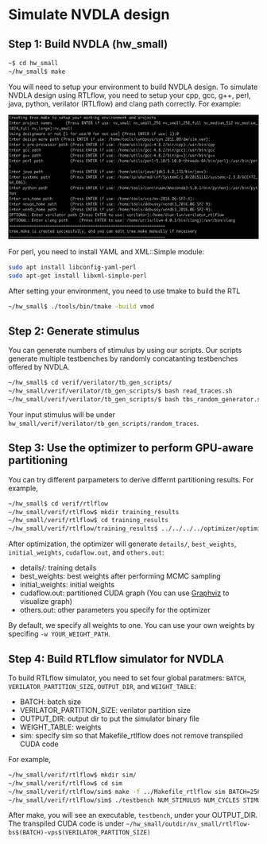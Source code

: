 # Simulate NVDLA design


## Step 1: Build NVDLA (hw_small)
```bash
~$ cd hw_small
~/hw_small$ make
```
You will need to setup your environment to build NVDLA design. To simulate NVDLA design using RTLflow, you need to setup your cpp, gcc, g++, perl, java, python, verilator (RTLflow) and clang path correctly. For example:
<p align=center>
<img src="../img/env.png" width="725" height="250"/>
</p>

For perl, you need to install YAML and XML::Simple module:
```bash
sudo apt install libconfig-yaml-perl
sudo apt-get install libxml-simple-perl
```

After setting your environment, you need to use tmake to build the RTL

```bash
~/hw_small$ ./tools/bin/tmake -build vmod
```


## Step 2: Generate stimulus
You can generate numbers of stimulus by using our scripts. Our scripts generate multiple testbenches by randomly concatanting testbenches offered by NVDLA.

```bash
~/hw_small$ cd verif/verilator/tb_gen_scripts/
~/hw_small/verif/verilator/tb_gen_scripts/$ bash read_traces.sh
~/hw_small/verif/verilator/tb_gen_scripts/$ bash tbs_random_generator.sh NUMBER_OF_STIMULUS_YOU_WANT
```
Your input stimulus will be under ```hw_small/verif/verilator/tb_gen_scripts/random_traces```.

## Step 3: Use the optimizer to perform GPU-aware partitioning
You can try different parpameters to derive differnt partitioning results.
For example, 
```bash
~/hw_small$ cd verif/rtlflow
~/hw_small/verif/rtlflow$ mkdir training_results 
~/hw_small/verif/rtlflow$ cd training_results
~/hw_small/verif/rtlflow/training_results$ ../../../../optimizer/optimizer -o ./ -s ../../verilator/tb_gen_scripts/random_stimulus/ -m ../Makefile_rtlflow -v 2 -b 256 -c 1000 --num_stimulus 1024 --num_epochs 2 --beta 0.5 -u 1 
```
After optimization, the optimizer will generate ```details/```, ```best_weights```, ```initial_weights```, ```cudaflow.out```, and ```others.out```:
- details/: training details
- best_weights: best weights after performing MCMC sampling
- initial_weights: initial weights
- cudaflow.out: partitioned CUDA graph (You can use [Graphviz](https://dreampuf.github.io/GraphvizOnline/) to visualize graph)
- others.out: other parameters you specify for the optimizer

By default, we specify all weights to one.
You can use your own weights by specifing ```-w YOUR_WEIGHT_PATH```.

## Step 4: Build RTLflow simulator for NVDLA
To build RTLflow simulator, you need to set four global paratmers: ```BATCH```, ```VERILATOR_PARTITION_SIZE```, ```OUTPUT_DIR```, and ```WEIGHT_TABLE```:
- BATCH: batch size
- VERILATOR_PARTITION_SIZE: verilator partition size
- OUTPUT_DIR: output dir to put the simulator binary file
- WEIGHT_TABLE: weights
- sim: specify sim so that Makefile_rtlflow does not remove transpiled CUDA code

For example,
```bash
~/hw_small/verif/rtlflow$ mkdir sim/
~/hw_small/verif/rtlflow$ cd sim
~/hw_small/verif/rtlflow/sim$ make -f ../Makefile_rtlflow sim BATCH=256 VERILATOR_PARTITION_SIZE=2  OUTPUT_DIR=./ WEIGHT_TABLE=../training_results/best_weights.out
~/hw_small/verif/rtlflow/sim$ ./testbench NUM_STIMULUS NUM_CYCLES STIMULUS_DIR
```
After make, you will see an executable, ```testbench```, under your OUTPUT_DIR.
The transpiled CUDA code is under ```~/hw_small/outdir/nv_small/rtlflow-bs$(BATCH)-vps$(VERILATOR_PARTITON_SIZE)```

